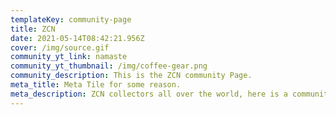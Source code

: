 ```yaml
---
templateKey: community-page
title: ZCN
date: 2021-05-14T08:42:21.956Z
cover: /img/source.gif
community_yt_link: namaste
community_yt_thumbnail: /img/coffee-gear.png
community_description: This is the ZCN community Page.
meta_title: Meta Tile for some reason.
meta_description: ZCN collectors all over the world, here is a community for us.
---
```

